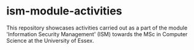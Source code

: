 # ism-module-activities
This repository showcases activities carried out as a part of the module 'Information Security Management' (ISM) towards the MSc in Computer Science at the University of Essex.
